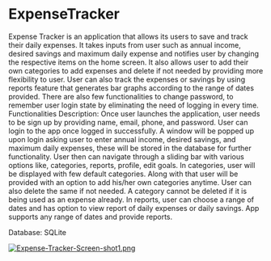 # ExpenseTracker
Expense Tracker is an application that allows its users to save and track their daily expenses. It takes inputs from user such as annual income, desired savings and maximum daily expense and notifies user by changing the respective items on the home screen. It also allows user to add their own categories to add expenses and delete if not needed by providing more flexibility to user. User can also track the expenses or savings by using reports feature that generates bar graphs according to the range of dates provided. There are also few functionalities to change password, to remember user login state by eliminating the need of logging in every time.
Functionalities Description: Once user launches the application, user needs to be sign up by providing name, email, phone, and password. User can login to the app once logged in successfully. A window will be popped up upon login asking user to enter annual income, desired savings, and maximum daily expenses, these will be stored in the database for further functionality. User then can navigate through a sliding bar with various options like, categories, reports, profile, edit goals.
In categories, user will be displayed with few default categories. Along with that user will be provided with an option to add his/her own categories anytime. User can also delete the same if not needed. A category cannot be deleted if it is being used as an expense already.
In reports, user can choose a range of dates and has option to view report of daily expenses or daily savings. App supports any range of dates and provide reports.

Database: SQLite

[![Expense-Tracker-Screen-shot1.png](https://i.postimg.cc/yY6G2TWb/Expense-Tracker-Screen-shot1.png)](https://postimg.cc/Rq8GHK77)
